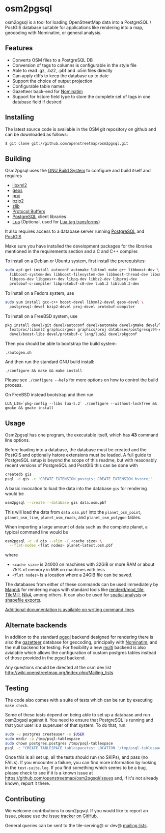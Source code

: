# osm2pgsql #

osm2pgsql is a tool for loading OpenStreetMap data into a PostgreSQL / PostGIS
database suitable for applications like rendering into a map, geocoding with
Nominatim, or general analysis.

## Features ##

* Converts OSM files to a PostgreSQL DB
* Conversion of tags to columns is configurable in the style file
* Able to read .gz, .bz2, .pbf and .o5m files directly
* Can apply diffs to keep the database up to date
* Support the choice of output projection
* Configurable table names
* Gazetteer back-end for [Nominatim](http://wiki.openstreetmap.org/wiki/Nominatim)
* Support for hstore field type to store the complete set of tags in one database
  field if desired

## Installing ##

The latest source code is available in the OSM git repository on github
and can be downloaded as follows:

```sh
$ git clone git://github.com/openstreetmap/osm2pgsql.git
```

## Building ##

Osm2pgsql uses the [GNU Build System](http://www.gnu.org/software/automake/manual/html_node/GNU-Build-System.html)
to configure and build itself and requires 

* [libxml2](http://xmlsoft.org/)
* [geos](http://geos.osgeo.org/)
* [proj](http://proj.osgeo.org/)
* [bzip2](http://www.bzip.org/)
* [zlib](http://www.zlib.net/)
* [Protocol Buffers](https://developers.google.com/protocol-buffers/)
* [PostgreSQL](http://www.postgresql.org/) client libraries
* [Lua](http://www.lua.org/) (Optional, used for [Lua tag transforms](docs/lua.md))

It also requires access to a database server running
[PostgreSQL](http://www.postgresql.org/) and [PostGIS](http://www.postgis.net/).

Make sure you have installed the development packages for the 
libraries mentioned in the requirements section and a C and C++
compiler.

To install on a Debian or Ubuntu system, first install the prerequisites:

```sh
sudo apt-get install autoconf automake libtool make g++ libboost-dev \
  libboost-system-dev libboost-filesystem-dev libboost-thread-dev libxml2-dev \
  libgeos-dev libgeos++-dev libpq-dev libbz2-dev libproj-dev
  protobuf-c-compiler libprotobuf-c0-dev lua5.2 liblua5.2-dev
```

To install on a Fedora system, use

```sh
sudo yum install gcc-c++ boost-devel libxml2-devel geos-devel \
  postgresql-devel bzip2-devel proj-devel protobuf-compiler
```

To install on a FreeBSD system, use

```sh
pkg install devel/git devel/autoconf devel/automake devel/gmake devel/libtool \
  textproc/libxml2 graphics/geos graphics/proj databases/postgresql94-client \
  devel/boost-libs devel/protobuf-c lang/lua52 devel/pkgconf
```

Then you should be able to bootstrap the build system:

    ./autogen.sh

And then run the standard GNU build install:

    ./configure && make && make install

Please see `./configure --help` for more options on how to control the build
process.

On FreeBSD instead bootstrap and then run

    LUA_LIB=`pkg-config --libs lua-5.2` ./configure --without-lockfree && gmake && gmake install

## Usage ##

Osm2pgsql has one program, the executable itself, which has **43** command line
options.

Before loading into a database, the database must be created and the PostGIS
and optionally hstore extensions must be loaded. A full guide to PostgreSQL
setup is beyond the scope of this readme, but with reasonably recent versions
of PostgreSQL and PostGIS this can be done with

```sh
createdb gis
psql -d gis -c 'CREATE EXTENSION postgis; CREATE EXTENSION hstore;'
```

A basic invocation to load the data into the database ``gis`` for rendering would be

```sh
osm2pgsql --create --database gis data.osm.pbf
```

This will load the data from ``data.osm.pbf`` into the ``planet_osm_point``,
``planet_osm_line``, ``planet_osm_roads``, and ``planet_osm_polygon`` tables.

When importing a large amount of data such as the complete planet, a typical
command line would be

```sh
osm2pgsql -c -d gis --slim -C <cache size> \
  --flat-nodes <flat nodes> planet-latest.osm.pbf
```
where
* ``<cache size>`` is 24000 on machines with 32GiB or more RAM
  or about 75% of memory in MiB on machines with less
* ``<flat nodes>`` is a location where a 24GiB file can be saved.

The databases from either of these commands can be used immediately by
[Mapnik](http://mapnik.org/) for rendering maps with standard tools like
[renderd/mod_tile](https://github.com/openstreetmap/mod_tile),
[TileMill](https://www.mapbox.com/tilemill/), [Nik4](https://github.com/Zverik/Nik4),
among others. It can also be used for [spatial analysis](docs/analysis.md) or
[shapefile exports](docs/export.md).

[Additional documentation is available on writing command lines](docs/usage.md).

## Alternate backends ##

In addition to the standard [pgsql](docs/pgsql.md) backend designed for
rendering there is also the [gazetteer](docs/gazetteer.md) database for
geocoding, principally with [Nominatim](http://www.nominatim.org/), and the
null backend for testing. For flexibility a new [multi](docs/multi.md)
backend is also avialable which allows the configuration of custom
postgres tables instead of those provided in the pgsql backend.

Any questions should be directed at the osm dev list
http://wiki.openstreetmap.org/index.php/Mailing_lists

## Testing ##

The code also comes with a suite of tests which can be run by
executing ``make check``.

Some of these tests depend on being able to set up a database and run
osm2pgsql against it. You need to ensure that PostgreSQL is running
and that your user is a superuser of that system. To do that, run:

```sh
sudo -u postgres createuser -s $USER
sudo mkdir -p /tmp/psql-tablespace
sudo chown postgres.postgres /tmp/psql-tablespace
psql -c "CREATE TABLESPACE tablespacetest LOCATION '/tmp/psql-tablespace'" postgres
```

Once this is all set up, all the tests should run (no SKIPs), and pass
(no FAILs). If you encounter a failure, you can find more information
by looking in the `test-suite.log`. If you find something which seems
to be a bug, please check to see if it is a known issue at
https://github.com/openstreetmap/osm2pgsql/issues and, if it's not
already known, report it there.

## Contributing ##

We welcome contributions to osm2pgsql. If you would like to report an issue,
please use the [issue tracker on GitHub](https://github.com/openstreetmap/osm2pgsql/issues).

General queries can be sent to the tile-serving@ or dev@
[mailing lists](http://wiki.openstreetmap.org/wiki/Mailing_lists).
